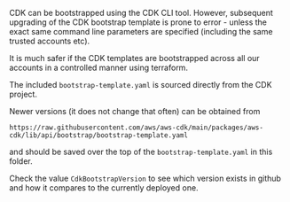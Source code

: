 CDK can be bootstrapped using the CDK CLI tool. However, subsequent upgrading of the CDK
bootstrap template is prone to error - unless the exact same command line
parameters are specified (including the same trusted accounts etc).

It is much safer if the CDK templates are bootstrapped across all our accounts in a controlled manner
using terraform.

The included `bootstrap-template.yaml` is sourced directly from the CDK project.

Newer versions (it does not change that often) can be obtained from

`https://raw.githubusercontent.com/aws/aws-cdk/main/packages/aws-cdk/lib/api/bootstrap/bootstrap-template.yaml`

and should be saved over the top of the `bootstrap-template.yaml` in this folder.

Check the value `CdkBootstrapVersion` to see which version exists in github and
how it compares to the currently deployed one.

